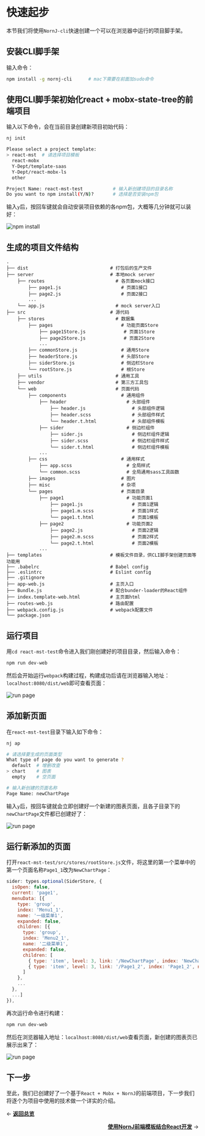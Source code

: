 # 快速起步

本节我们将使用`NornJ-cli`快速创建一个可以在浏览器中运行的项目脚手架。

## 安装CLI脚手架

输入命令：

```sh
npm install -g nornj-cli      # mac下需要在前面加sudo命令
```

## 使用CLI脚手架初始化react + mobx-state-tree的前端项目

输入以下命令，会在当前目录创建新项目初始代码：

```sh
nj init

Please select a project template:
> react-mst  # 请选择项目模板
  react-mobx
  Y-Dept/template-saas
  Y-Dept/react-mobx-ls
  other

Project Name: react-mst-test           # 输入新创建项目的目录名称
Do you want to npm install(Y/N)?       # 选择是否安装npm包
```

输入`y`后，按回车键就会自动安装项目依赖的各npm包，大概等几分钟就可以装好：

![npm install](images/started1.png?raw=true)

## 生成的项目文件结构

```
.
├── dist                              # 打包后的生产文件
├── server                            # 本地mock server
    ├── routes                          # 各页面mock接口
        ├── page1.js                      # 页面1接口
        ├── page2.js                      # 页面2接口
        ...       
    └── app.js                          # mock server入口
├── src                               # 源代码
    ├── stores                          # 数据集
        ├── pages                         # 功能页面Store
            ├── page1Store.js              # 页面1Store
            ├── page2Store.js              # 页面2Store
            ...       
        ├── commonStore.js                # 通用Store
        ├── headerStore.js                # 头部Store
        ├── siderStore.js                 # 侧边栏Store
        └── rootStore.js                  # 根Store
    ├── utils                           # 通用工具
    ├── vendor                          # 第三方工具包
    └── web                             # 页面代码
        ├── components                    # 通用组件
            ├── header                      # 头部组件
                ├── header.js                 # 头部组件逻辑
                ├── header.scss               # 头部组件样式
                └── header.t.html             # 头部组件模板
            ├── sider                       # 侧边栏组件
                ├── sider.js                  # 侧边栏组件逻辑
                ├── sider.scss                # 侧边栏组件样式
                └── sider.t.html              # 侧边栏组件模板
            ...       
        ├── css                           # 通用样式
            ├── app.scss                    # 全局样式
            └── common.scss                 # 全局通用sass工具函数
        ├── images                        # 图片
        ├── misc                          # 杂项
        └── pages                         # 页面目录
            ├── page1                       # 功能页面1
                ├── page1.js                  # 页面1逻辑
                ├── page1.m.scss              # 页面1样式
                └── page1.t.html              # 页面1模板
            ├── page2                       # 功能页面2
                ├── page2.js                  # 页面2逻辑
                ├── page2.m.scss              # 页面2样式
                └── page2.t.html              # 页面2模板
            ...       
├── templates                         # 模板文件目录，供CLI脚手架创建页面等功能用
├── .babelrc                          # Babel config
├── .eslintrc                         # Eslint config
├── .gitignore       
├── app-web.js                        # 主页入口
├── Bundle.js                         # 配合bunder-loader的React组件
├── index.template-web.html           # 主页面html
├── routes-web.js                     # 路由配置
├── webpack.config.js                 # webpack配置文件
└── package.json       
```

## 运行项目

用`cd react-mst-test`命令进入我们刚创建好的项目目录，然后输入命令：

```sh
npm run dev-web
```

然后会开始运行`webpack`构建过程，构建成功后请在浏览器输入地址：`localhost:8080/dist/web`即可查看页面：

![run page](images/started2.png?raw=true)

## 添加新页面

在`react-mst-test`目录下输入如下命令：

```sh
nj ap

# 请选择要生成的页面类型
What type of page do you want to generate ?
  default  # 增删改查
> chart    # 图表
  empty    # 空页面

# 输入新创建的页面名称
Page Name: newChartPage
```

输入`y`后，按回车键就会立即创建好一个新建的图表页面，且各子目录下的`newChartPage`文件都已创建好了：

![run page](images/started3.png?raw=true)

## 运行新添加的页面

打开`react-mst-test/src/stores/rootStore.js`文件，将这里的第一个菜单中的第一个页面名称`Page1_1`改为`NewChartPage`：

```js
sider: types.optional(SiderStore, {
  isOpen: false,
  current: 'page1',
  menuData: [{
    type: 'group',
    index: 'Menu1_1',
    name: '一级菜单1',
    expanded: false,
    children: [{
      type: 'group',
      index: 'Menu2_1',
      name: '二级菜单1',
      expanded: false,
      children: [
        { type: 'item', level: 3, link: '/NewChartPage', index: 'NewChartPage', name: '页面1-1' },
        { type: 'item', level: 3, link: '/Page1_2', index: 'Page1_2', name: '页面1-2' },
      ]
    }, 
    ...
  }, 
  ...]
}),
```

再次运行命令进行构建：

```sh
npm run dev-web
```

然后在浏览器输入地址：`localhost:8080/dist/web`查看页面，新创建的图表页已展示出来了：

![run page](images/started4.png?raw=true)

## 下一步

至此，我们已创建好了一个基于`React + Mobx + NornJ`的前端项目，下一步我们将逐个为项目中使用的技术做一个详实的介绍。

<p align="left">← <a href="overview.md"><b>返回总览</b></a></p>
<p align="right"><a href="nornjTemplate.md"><b>使用NornJ前端模板结合React开发</b></a> →</p>
